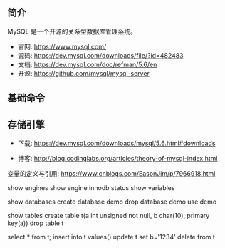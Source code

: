 ## 简介

MySQL 是一个开源的关系型数据库管理系统。

- 官网: <https://www.mysql.com/>
- 源码: <https://dev.mysql.com/downloads/file/?id=482483>
- 文档: <https://dev.mysql.com/doc/refman/5.6/en>
- 开源: <https://github.com/mysql/mysql-server>

## 基础命令

## 存储引擎

- 下载: <https://dev.mysql.com/downloads/mysql/5.6.html#downloads>

- 博客: <http://blog.codinglabs.org/articles/theory-of-mysql-index.html>

变量的定义与引用: <https://www.cnblogs.com/EasonJim/p/7966918.html>

show engines
show engine innodb status
show variables

show databases
create database demo
drop database demo
use demo

show tables
create table t(a int unsigned not null, b char(10), primary key(a))
drop table t

select * from t;
insert into t values()
update t set b='1234'
delete from t

